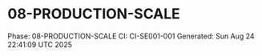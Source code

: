 # 08-PRODUCTION-SCALE
Phase: 08-PRODUCTION-SCALE
CI: CI-SE001-001
Generated: Sun Aug 24 22:41:09 UTC 2025

